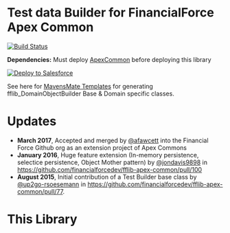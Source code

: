 Test data Builder for FinancialForce Apex Common
================================================

[![Build Status](https://travis-ci.org/financialforcedev/fflib-apex-common-builder.svg)](https://travis-ci.org/financialforcedev/fflib-apex-common-builder) 

**Dependencies:** Must deploy [ApexCommon](https://github.com/financialforcedev/fflib-apex-common) before deploying this library

<a href="https://githubsfdeploy.herokuapp.com?owner=financialforcedev&repo=fflib-apex-common">
  <img alt="Deploy to Salesforce"
       src="https://raw.githubusercontent.com/afawcett/githubsfdeploy/master/src/main/webapp/resources/img/deploy.png">
</a>

See here for [MavensMate Templates](https://github.com/joeferraro/MavensMate-Templates/pull/18/files) for generating fflib_DomainObjectBuilder Base & Domain specific classes.

Updates
=======
- **March 2017**, Accepted and merged by [@afawcett](https://github.com/afawcett) into the Financial Force Github org as an extension project of Apex Commons
- **January 2016**, Huge feature extension (In-memory persistence, selectice persistence, Object Mother pattern) by [@jondavis9898](https://github.com/jondavis9898) in https://github.com/financialforcedev/fflib-apex-common/pull/100 
- **August 2015**, Initial contribution of a Test Builder base class by [@up2go-rsoesemann](https://github.com/up2go-rsoesemann) in  https://github.com/financialforcedev/fflib-apex-common/pull/77.

This Library
============
